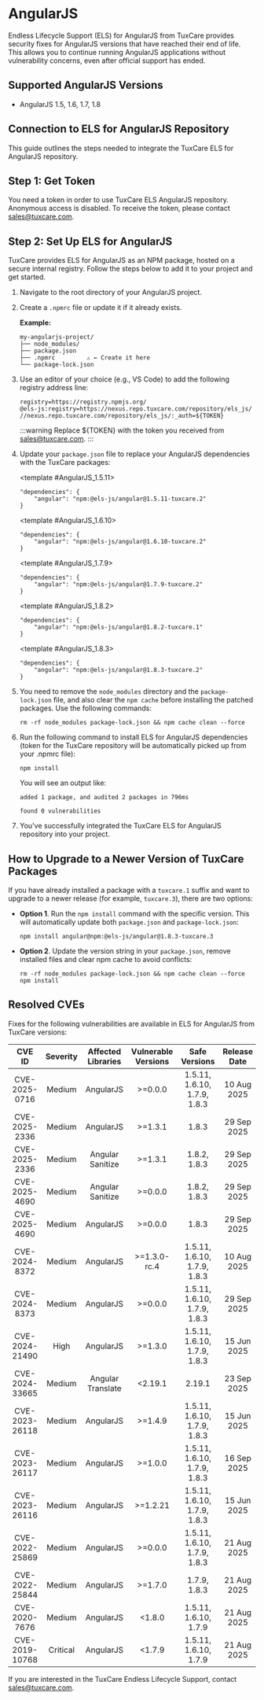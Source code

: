 # AngularJS

Endless Lifecycle Support (ELS) for AngularJS from TuxCare provides security fixes for AngularJS versions that have reached their end of life. This allows you to continue running AngularJS applications without vulnerability concerns, even after official support has ended.

## Supported AngularJS Versions

* AngularJS 1.5, 1.6, 1.7, 1.8

## Connection to ELS for AngularJS Repository

This guide outlines the steps needed to integrate the TuxCare ELS for AngularJS repository.

## Step 1: Get Token

You need a token in order to use TuxCare ELS AngularJS repository. Anonymous access is disabled. To receive the token, please contact [sales@tuxcare.com](mailto:sales@tuxcare.com).

## Step 2: Set Up ELS for AngularJS

TuxCare provides ELS for AngularJS as an NPM package, hosted on a secure internal registry. Follow the steps below to add it to your project and get started.

1. Navigate to the root directory of your AngularJS project.
2. Create a `.npmrc` file or update it if it already exists.

   **Example:**

   ```text
   my-angularjs-project/
   ├── node_modules/
   ├── package.json
   ├── .npmrc         ⚠️ ← Create it here
   └── package-lock.json
   ```

3. Use an editor of your choice (e.g., VS Code) to add the following registry address line:

   <CodeWithCopy>

   ```text
   registry=https://registry.npmjs.org/
   @els-js:registry=https://nexus.repo.tuxcare.com/repository/els_js/
   //nexus.repo.tuxcare.com/repository/els_js/:_auth=${TOKEN}
   ```

   </CodeWithCopy>

   :::warning
   Replace ${TOKEN} with the token you received from [sales@tuxcare.com](mailto:sales@tuxcare.com).
   :::

4. Update your `package.json` file to replace your AngularJS dependencies with the TuxCare packages:

   <TableTabs label="Choose AngularJS version: " >

     <template #AngularJS_1.5.11>

     <CodeWithCopy>

     ```text
     "dependencies": {
         "angular": "npm:@els-js/angular@1.5.11-tuxcare.2"
     }
     ```

     </CodeWithCopy>

     </template>

     <template #AngularJS_1.6.10>

     <CodeWithCopy>

     ```text
     "dependencies": {
         "angular": "npm:@els-js/angular@1.6.10-tuxcare.2"
     }
     ```

     </CodeWithCopy>

     </template>

     <template #AngularJS_1.7.9>

     <CodeWithCopy>
 
     ```text
     "dependencies": {
         "angular": "npm:@els-js/angular@1.7.9-tuxcare.2"
    }
     ```

     </CodeWithCopy>

     </template>

     <template #AngularJS_1.8.2>

     <CodeWithCopy>

     ```text
     "dependencies": {
         "angular": "npm:@els-js/angular@1.8.2-tuxcare.1"
     }
     ```

     </CodeWithCopy>    

     </template> 

     <template #AngularJS_1.8.3>

     <CodeWithCopy>

     ```text
     "dependencies": {
         "angular": "npm:@els-js/angular@1.8.3-tuxcare.2"
     }
     ```

     </CodeWithCopy>

     </template>

   </TableTabs>

5. You need to remove the `node_modules` directory and the `package-lock.json` file, and also clear the `npm cache` before installing the patched packages. Use the following commands:
   
   <CodeWithCopy>

   ```text
   rm -rf node_modules package-lock.json && npm cache clean --force
   ```

   </CodeWithCopy>

6. Run the following command to install ELS for AngularJS dependencies (token for the TuxCare repository will be automatically picked up from your .npmrc file):

   <CodeWithCopy>

   ```text
   npm install
   ```

   </CodeWithCopy>

   You will see an output like:

   ```text
   added 1 package, and audited 2 packages in 796ms

   found 0 vulnerabilities
   ```

7. You've successfully integrated the TuxCare ELS for AngularJS repository into your project.

## How to Upgrade to a Newer Version of TuxCare Packages

If you have already installed a package with a `tuxcare.1` suffix and want to upgrade to a newer release (for example, `tuxcare.3`), there are two options:

* **Option 1**. Run the `npm install` command with the specific version. This will automatically update both `package.json` and `package-lock.json`:

  <CodeWithCopy>

  ```text
  npm install angular@npm:@els-js/angular@1.8.3-tuxcare.3
  ```

  </CodeWithCopy>

* **Option 2**. Update the version string in your `package.json`, remove installed files and clear npm cache to avoid conflicts:

  <CodeWithCopy>

  ```text
  rm -rf node_modules package-lock.json && npm cache clean --force
  npm install
  ```

  </CodeWithCopy>

## Resolved CVEs

Fixes for the following vulnerabilities are available in ELS for AngularJS from TuxCare versions:

| CVE ID         | Severity |  Affected Libraries | Vulnerable Versions |        Safe Versions         | Release Date |
| :------------: | :------: | :-----------------: |:-------------------:|:----------------------------:| :----------: |
| CVE-2025-0716  | Medium   | AngularJS           |       >=0.0.0       | 1.5.11, 1.6.10, 1.7.9, 1.8.3 | 10 Aug 2025  |
| CVE-2025-2336  | Medium   | AngularJS           |       >=1.3.1       |            1.8.3             | 29 Sep 2025  |
| CVE-2025-2336  | Medium   | Angular Sanitize    |       >=1.3.1       |         1.8.2, 1.8.3         | 29 Sep 2025  |
| CVE-2025-4690  | Medium   | Angular Sanitize    |       >=0.0.0       |         1.8.2, 1.8.3         | 29 Sep 2025  |
| CVE-2025-4690  | Medium   | AngularJS           |       >=0.0.0       |            1.8.3             | 29 Sep 2025  |
| CVE-2024-8372  | Medium   | AngularJS           |    >=1.3.0-rc.4     | 1.5.11, 1.6.10, 1.7.9, 1.8.3 | 10 Aug 2025  |
| CVE-2024-8373  | Medium   | AngularJS           |       >=0.0.0       | 1.5.11, 1.6.10, 1.7.9, 1.8.3 | 29 Sep 2025  |
| CVE-2024-21490 | High     | AngularJS           |       >=1.3.0       | 1.5.11, 1.6.10, 1.7.9, 1.8.3 | 15 Jun 2025  |
| CVE-2024-33665 | Medium   | Angular Translate   |       <2.19.1       |            2.19.1            | 23 Sep 2025  |
| CVE-2023-26118 | Medium   | AngularJS           |       >=1.4.9       | 1.5.11, 1.6.10, 1.7.9, 1.8.3 | 15 Jun 2025  |
| CVE-2023-26117 | Medium   | AngularJS           |       >=1.0.0       | 1.5.11, 1.6.10, 1.7.9, 1.8.3 | 16 Sep 2025  |
| CVE-2023-26116 | Medium   | AngularJS           |      >=1.2.21       | 1.5.11, 1.6.10, 1.7.9, 1.8.3 | 15 Jun 2025  |
| CVE-2022-25869 | Medium   | AngularJS           |       >=0.0.0       | 1.5.11, 1.6.10, 1.7.9, 1.8.3 | 21 Aug 2025  |
| CVE-2022-25844 | Medium   | AngularJS           |       >=1.7.0       |         1.7.9, 1.8.3         | 21 Aug 2025  |
| CVE-2020-7676  | Medium   | AngularJS           |       <1.8.0        |    1.5.11, 1.6.10, 1.7.9     | 21 Aug 2025  |
| CVE-2019-10768 | Critical | AngularJS           |       <1.7.9        |    1.5.11, 1.6.10, 1.7.9     | 21 Aug 2025  |



If you are interested in the TuxCare Endless Lifecycle Support, contact [sales@tuxcare.com](mailto:sales@tuxcare.com).

